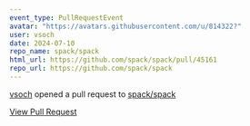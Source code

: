 ```yaml
---
event_type: PullRequestEvent
avatar: "https://avatars.githubusercontent.com/u/814322?"
user: vsoch
date: 2024-07-10
repo_name: spack/spack
html_url: https://github.com/spack/spack/pull/45161
repo_url: https://github.com/spack/spack
---
```


<a href='https://github.com/vsoch' target='_blank'>vsoch</a> opened a pull request to <a href='https://github.com/spack/spack' target='_blank'>spack/spack</a>

<a href='https://github.com/spack/spack/pull/45161' target='_blank'>View Pull Request</a>